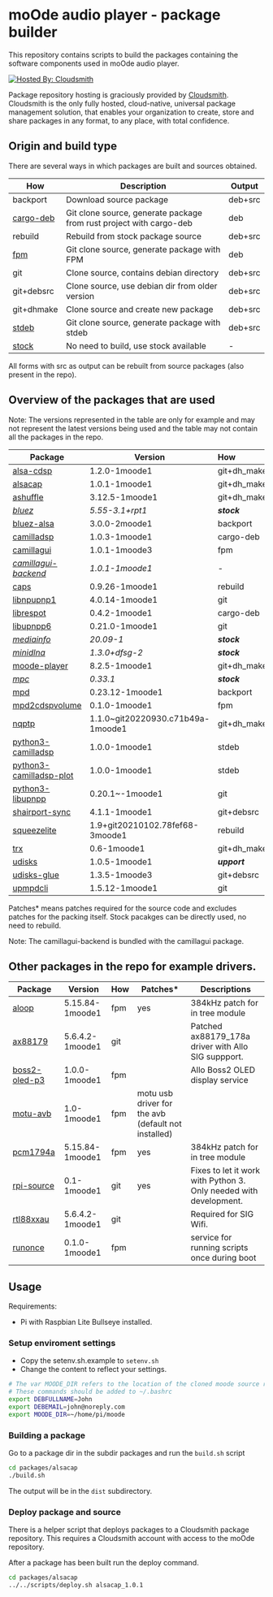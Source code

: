 # moOde audio player - package builder

This repository contains scripts to build the packages containing the software components used in moOde audio player.

[![Hosted By: Cloudsmith](https://img.shields.io/badge/OSS%20hosting%20by-cloudsmith-blue?logo=cloudsmith&style=for-the-badge)](https://cloudsmith.com)

Package repository hosting is graciously provided by  [Cloudsmith](https://cloudsmith.com).
Cloudsmith is the only fully hosted, cloud-native, universal package management solution, that
enables your organization to create, store and share packages in any format, to any place, with total
confidence.

## Origin and build type
There are several ways in which packages are built and sources obtained.

| How   | Description |  Output        |
|------------|-------------| --|
| backport   | Download source package  | deb+src |
| [cargo-deb](https://github.com/kornelski/cargo-deb)  | Git clone source, generate package from rust project with cargo-deb| deb |
| rebuild    | Rebuild from stock package source | deb+src |
| [fpm](https://github.com/jordansissel/fpm)   | Git clone source, generate package with FPM| deb |
| git        | Clone source, contains debian directory | deb+src |
| git+debsrc | Clone source, use debian dir from older version | deb+src |
| git+dhmake | Clone source and create new package | deb+src |
| [stdeb](https://github.com/astraw/stdeb)   | Git clone source, generate package with stdeb| deb+src |
| [stock](https://packages.debian.org/bullseye/)      | No need to build, use stock available | - |

All forms with src as output can be rebuilt from source packages (also present in the repo).

## Overview of the packages that are used

Note: The versions represented in the table are only for example and may not represent the latest versions being used and the table may not contain all the packages in the repo.

| Package    |      Version    | How  | Patches* |
|----------  |-----------------|:----|---------------|
| [alsa-cdsp](https://github.com/scripple/alsa_cdsp)  | 1.2.0-1moode1  | git+dh_make | yes |
| [alsacap](https://github.com/bubbapizza/alsacap)    | 1.0.1-1moode1  | git+dh_make |  |
| [ashuffle](https://github.com/joshkunz/ashuffle)   | 3.12.5-1moode1 | git+dh_make |  |
| [*bluez*](https://github.com/bluez/bluez)      | *5.55-3.1+rpt1* | ***stock*** |
| [bluez-alsa](https://github.com/Arkq/bluez-alsa) | 3.0.0-2moode1  | backport    |  |
| [camilladsp](https://github.com/HEnquist/camilladsp) | 1.0.3-1moode1  | cargo-deb   |  |
| [camillagui](https://github.com/HEnquist/camillagui) | 1.0.1-1moode3  | fpm   | yes |
| [*camillagui-backend*](https://github.com/HEnquist/camillagui-backend) | *1.0.1-1moode1*  | *-*  | *yes* |
| [caps](http://quitte.de/dsp/caps.html)       | 0.9.26-1moode1 | rebuild     | yes |
| [libnpupnp1](https://www.lesbonscomptes.com/upmpdcli/index.html) | 4.0.14-1moode1 | git         |  |
| [librespot](https://github.com/librespot-org/librespot)  | 0.4.2-1moode1  | cargo-deb   |  |
| [libupnpp6](https://www.lesbonscomptes.com/upmpdcli/index.html)  | 0.21.0-1moode1 | git         |  |
| [*mediainfo*](https://mediaarea.net/nl/MediaInfo)  | *20.09-1* | ***stock*** |
| [*minidlna*](https://sourceforge.net/projects/minidlna/)   | *1.3.0+dfsg-2* | ***stock*** |
| [moode-player](https://github.com/moode-player/moode)       | 8.2.5-1moode1 | git+dh_make     |  |
| [*mpc*](https://www.musicpd.org/)        | *0.33.1* | ***stock*** |
| [mpd](https://www.musicpd.org/)        | 0.23.12-1moode1 | backport    | yes |
| [mpd2cdspvolume](https://github.com/bitkeeper/mpd2cdspvolume/)        | 0.1.0-1moode1 | fpm    | no |
| [nqptp](https://github.com/mikebrady/nqptp)        | 1.1.0~git20220930.c71b49a-1moode1 | git+dh_make    |  |
| [python3-camilladsp](https://github.com/HEnquist/pycamilladsp) | 1.0.0-1moode1 | stdeb |  |
| [python3-camilladsp-plot](https://github.com/HEnquist/pycamilladsp-plot) | 1.0.0-1moode1 | stdeb |  |
| [python3-libupnpp](https://www.lesbonscomptes.com/upmpdcli/index.html) | 0.20.1~-1moode1 | git   |  |
| [shairport-sync](https://github.com/mikebrady/shairport-sync) | 4.1.1-1moode1| git+debsrc | |
| [squeezelite](https://github.com/ralph-irving/squeezelite)| 1.9+git20210102.78fef68-3moode1 | rebuild |  yes |
| [trx](http://www.pogo.org.uk/~mark/trx/)        | 0.6-1moode1    |  git+dh_make |  |
| [udisks](https://www.freedesktop.org/wiki/Software/udisks/) | 1.0.5-1moode1 | ***upport*** | yes |
| [udisks-glue](https://github.com/fernandotcl/udisks-glue) | 1.3.5-1moode3 | git+debsrc |  |
| [upmpdcli](https://www.lesbonscomptes.com/upmpdcli/index.html)   | 1.5.12-1moode1 | git |  |

Patches* means patches required for the source code and excludes patches for the packing itself. Stock pacakges can be directly used, no need to rebuild.

Note: The camillagui-backend is bundled with the camillagui package.

## Other packages in the repo for example drivers.

| Package    |      Version    | How  | Patches* | Descriptions |
|----------  |-----------------|:----|---------------|----------|
| [aloop](https://github.com/moode-player/pkgbuild )    | 5.15.84-1moode1  | fpm | yes | 384kHz patch for in tree module
| [ax88179](https://github.com/allocom/USBridgeSig-AX2v0.git)    | 5.6.4.2-1moode1  | git |  | Patched  ax88179_178a driver with Allo SIG suppport.
| [boss2-oled-p3](https://github.com/allocom/allo_boss2_oled_p3)  | 1.0.0-1moode1  | fpm |  | Allo Boss2 OLED display service
| [motu-avb](https://github.com/Drumfix/motu-avb-usb) | 1.0-1moode1 | fpm  | motu usb driver for the avb (default not installed)
| [pcm1794a](https://github.com/moode-player/pkgbuild)  | 5.15.84-1moode1  | fpm | yes | 384kHz patch for in tree module
| [rpi-source](https://github.com/RPi-Distro/rpi-source)    | 0.1-1moode1  | git | yes | Fixes to let it work with Python 3. Only needed with development.
| [rtl88xxau](https://github.com/aircrack-ng/rtl8812au)    | 5.6.4.2-1moode1  | git |  | Required for SIG Wifi.
| [runonce](https://github.com/moode-player/pkgbuild ) | 0.1.0-1moode1 | fpm | | service for running scripts once during boot

## Usage

Requirements:
* Pi with Raspbian Lite Bullseye installed.

### Setup enviroment settings
* Copy the setenv.sh.example to `setenv.sh`
* Change the content to reflect your settings.

```bash
# The var MOODE_DIR refers to the location of the cloned moode source repo
# These commands should be added to ~/.bashrc
export DEBFULLNAME=John
export DEBEMAIL=john@noreply.com
export MOODE_DIR=~/home/pi/moode
```
### Building a package
Go to a package dir in the subdir packages and run the `build.sh` script

```bash
cd packages/alsacap
./build.sh
```
The output will be in the `dist` subdirectory.

### Deploy package and source
There is a helper script that deploys packages to a Cloudsmith package repository. This requires a Cloudsmith account with access to the moOde repository.

After a package has been built run the deploy command.

```bash
cd packages/alsacap
../../scripts/deploy.sh alsacap_1.0.1
```
